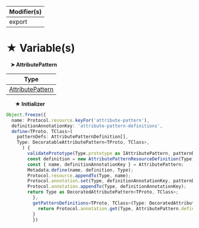 | Modifier(s)                            |
|----------------------------------------|
| export |

# &#9733; Variable(s)

&nbsp;&nbsp; **&#10148; AttributePattern**

| Type                        |
|-----------------------------|
| [AttributePattern](/jit/interface/attribute-pattern/attributepattern) |

&nbsp;&nbsp;&nbsp;&nbsp;&nbsp; **&#9733; Initializer**

```ts
Object.freeze({
  name: Protocol.resource.keyFor('attribute-pattern'),
  definitionAnnotationKey: 'attribute-pattern-definitions',
  define<TProto, TClass>(
    patternDefs: AttributePatternDefinition[],
    Type: DecoratableAttributePattern<TProto, TClass>,
      ) {
        validatePrototype(Type.prototype as IAttributePattern, patternDefs);
        const definition = new AttributePatternResourceDefinition(Type);
        const { name, definitionAnnotationKey } = AttributePattern;
        Metadata.define(name, definition, Type);
        Protocol.resource.appendTo(Type, name);
        Protocol.annotation.set(Type, definitionAnnotationKey, patternDefs);
        Protocol.annotation.appendTo(Type, definitionAnnotationKey);
        return Type as DecoratedAttributePattern<TProto, TClass>;
          },
          getPatternDefinitions<TProto, TClass>(Type: DecoratedAttributePattern<TProto, TClass>) {
            return Protocol.annotation.get(Type, AttributePattern.definitionAnnotationKey) as AttributePatternDefinition[];
          }
          })
```